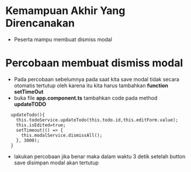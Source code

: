 # Kemampuan Akhir Yang Direncanakan

- Peserta mampu membuat dismiss modal

# Percobaan membuat dismiss modal

- Pada percobaan sebelumnya pada saat kita save modal tidak secara otomatis tertutup oleh karena itu kita harus tambahkan **function setTimeOut**
- buka file **app.component.ts** tambahkan code pada method **updateTODO**

```
  updateTodo(){
    this.todoService.updateTodo(this.todo.id,this.editForm.value);
    this.isEdited=true;
    setTimeout(() => {
      this.modalService.dismissAll();
    }, 3000);
  }

```
- lakukan percobaan jika benar maka dalam waktu 3 detik setelah button save disimpan modal akan tertutup